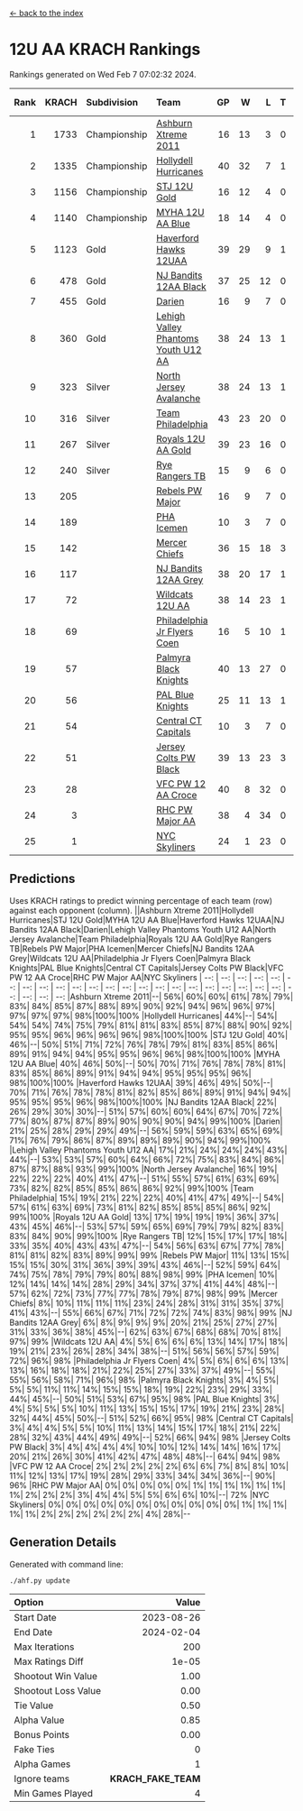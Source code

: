 [<- back to the index](readme.md)
# 12U AA KRACH Rankings
Rankings generated on Wed Feb  7 07:02:32 2024.

Rank|KRACH|Subdivision|Team|GP|W|L|T|OTW|OTL|SoS|Exp Wins|Win Diff
---:|---:|:---|:---|---:|---:|---:|---:|---:|---:|---:|---:|---:
1|1733|Championship|[Ashburn Xtreme 2011](https://gamesheetstats.com/seasons/3659/teams/141121/schedule)|16|13|3|0|1|0|474|13.8|-0.0
2|1335|Championship|[Hollydell Hurricanes](https://gamesheetstats.com/seasons/3659/teams/141133/schedule)|40|32|7|1|4|0|408|33.3|-0.0
3|1156|Championship|[STJ 12U Gold](https://gamesheetstats.com/seasons/3659/teams/141122/schedule)|16|12|4|0|1|0|486|12.8|-0.0
4|1140|Championship|[MYHA 12U AA Blue](https://gamesheetstats.com/seasons/3659/teams/141123/schedule)|18|14|4|0|1|1|399|14.8|-0.0
5|1123|Gold|[Haverford Hawks 12UAA](https://gamesheetstats.com/seasons/3659/teams/141127/schedule)|39|29|9|1|2|3|496|30.3|-0.0
6|478|Gold|[NJ Bandits 12AA Black](https://gamesheetstats.com/seasons/3659/teams/141126/schedule)|37|25|12|0|0|2|404|25.9|0.0
7|455|Gold|[Darien](https://gamesheetstats.com/seasons/3659/teams/141125/schedule)|16|9|7|0|1|1|494|9.9|0.0
8|360|Gold|[Lehigh Valley Phantoms Youth U12 AA](https://gamesheetstats.com/seasons/3659/teams/141129/schedule)|38|24|13|1|0|1|384|25.4|0.0
9|323|Silver|[North Jersey Avalanche](https://gamesheetstats.com/seasons/3659/teams/141137/schedule)|38|24|13|1|2|2|269|25.4|0.0
10|316|Silver|[Team Philadelphia](https://gamesheetstats.com/seasons/3659/teams/141128/schedule)|43|23|20|0|3|4|512|23.8|-0.0
11|267|Silver|[Royals 12U AA Gold](https://gamesheetstats.com/seasons/3659/teams/141142/schedule)|39|23|16|0|3|1|362|23.9|0.0
12|240|Silver|[Rye Rangers TB](https://gamesheetstats.com/seasons/3659/teams/141140/schedule)|15|9|6|0|1|1|232|9.9|0.0
13|205||[Rebels PW Major](https://gamesheetstats.com/seasons/3659/teams/141138/schedule)|16|9|7|0|1|0|207|9.9|0.0
14|189||[PHA Icemen](https://gamesheetstats.com/seasons/3659/teams/141145/schedule)|10|3|7|0|0|0|697|3.8|-0.0
15|142||[Mercer Chiefs](https://gamesheetstats.com/seasons/3659/teams/141135/schedule)|36|15|18|3|2|3|363|17.4|0.0
16|117||[NJ Bandits 12AA Grey](https://gamesheetstats.com/seasons/3659/teams/141134/schedule)|38|20|17|1|2|2|222|21.4|0.0
17|72||[Wildcats 12U AA](https://gamesheetstats.com/seasons/3659/teams/141136/schedule)|38|14|23|1|0|0|319|15.4|0.0
18|69||[Philadelphia Jr Flyers Coen](https://gamesheetstats.com/seasons/3659/teams/141143/schedule)|16|5|10|1|0|0|386|6.4|0.0
19|57||[Palmyra Black Knights](https://gamesheetstats.com/seasons/3659/teams/141130/schedule)|40|13|27|0|2|1|446|13.9|0.0
20|56||[PAL Blue Knights](https://gamesheetstats.com/seasons/3659/teams/141139/schedule)|25|11|13|1|0|1|140|12.4|0.0
21|54||[Central CT Capitals](https://gamesheetstats.com/seasons/3659/teams/141124/schedule)|10|3|7|0|0|2|327|3.9|0.0
22|51||[Jersey Colts PW Black](https://gamesheetstats.com/seasons/3659/teams/141141/schedule)|39|13|23|3|1|1|201|15.4|0.0
23|28||[VFC PW 12 AA Croce](https://gamesheetstats.com/seasons/3659/teams/141131/schedule)|40|8|32|0|1|2|510|8.9|0.0
24|3||[RHC PW Major AA](https://gamesheetstats.com/seasons/3659/teams/141132/schedule)|38|4|34|0|0|0|227|4.9|0.0
25|1||[NYC Skyliners](https://gamesheetstats.com/seasons/3659/teams/141144/schedule)|24|1|23|0|0|0|114|1.9|0.0

## Predictions
Uses KRACH ratings to predict winning percentage of each team (row) against each opponent (column).
||Ashburn Xtreme 2011|Hollydell Hurricanes|STJ 12U Gold|MYHA 12U AA Blue|Haverford Hawks 12UAA|NJ Bandits 12AA Black|Darien|Lehigh Valley Phantoms Youth U12 AA|North Jersey Avalanche|Team Philadelphia|Royals 12U AA Gold|Rye Rangers TB|Rebels PW Major|PHA Icemen|Mercer Chiefs|NJ Bandits 12AA Grey|Wildcats 12U AA|Philadelphia Jr Flyers Coen|Palmyra Black Knights|PAL Blue Knights|Central CT Capitals|Jersey Colts PW Black|VFC PW 12 AA Croce|RHC PW Major AA|NYC Skyliners
| --: | --: | --: | --: | --: | --: | --: | --: | --: | --: | --: | --: | --: | --: | --: | --: | --: | --: | --: | --: | --: | --: | --: | --: | --: | --: 
|Ashburn Xtreme 2011|--| 56%| 60%| 60%| 61%| 78%| 79%| 83%| 84%| 85%| 87%| 88%| 89%| 90%| 92%| 94%| 96%| 96%| 97%| 97%| 97%| 97%| 98%|100%|100%
|Hollydell Hurricanes| 44%|--| 54%| 54%| 54%| 74%| 75%| 79%| 81%| 81%| 83%| 85%| 87%| 88%| 90%| 92%| 95%| 95%| 96%| 96%| 96%| 96%| 98%|100%|100%
|STJ 12U Gold| 40%| 46%|--| 50%| 51%| 71%| 72%| 76%| 78%| 79%| 81%| 83%| 85%| 86%| 89%| 91%| 94%| 94%| 95%| 95%| 96%| 96%| 98%|100%|100%
|MYHA 12U AA Blue| 40%| 46%| 50%|--| 50%| 70%| 71%| 76%| 78%| 78%| 81%| 83%| 85%| 86%| 89%| 91%| 94%| 94%| 95%| 95%| 95%| 96%| 98%|100%|100%
|Haverford Hawks 12UAA| 39%| 46%| 49%| 50%|--| 70%| 71%| 76%| 78%| 78%| 81%| 82%| 85%| 86%| 89%| 91%| 94%| 94%| 95%| 95%| 95%| 96%| 98%|100%|100%
|NJ Bandits 12AA Black| 22%| 26%| 29%| 30%| 30%|--| 51%| 57%| 60%| 60%| 64%| 67%| 70%| 72%| 77%| 80%| 87%| 87%| 89%| 90%| 90%| 90%| 94%| 99%|100%
|Darien| 21%| 25%| 28%| 29%| 29%| 49%|--| 56%| 59%| 59%| 63%| 65%| 69%| 71%| 76%| 79%| 86%| 87%| 89%| 89%| 89%| 90%| 94%| 99%|100%
|Lehigh Valley Phantoms Youth U12 AA| 17%| 21%| 24%| 24%| 24%| 43%| 44%|--| 53%| 53%| 57%| 60%| 64%| 66%| 72%| 75%| 83%| 84%| 86%| 87%| 87%| 88%| 93%| 99%|100%
|North Jersey Avalanche| 16%| 19%| 22%| 22%| 22%| 40%| 41%| 47%|--| 51%| 55%| 57%| 61%| 63%| 69%| 73%| 82%| 82%| 85%| 85%| 86%| 86%| 92%| 99%|100%
|Team Philadelphia| 15%| 19%| 21%| 22%| 22%| 40%| 41%| 47%| 49%|--| 54%| 57%| 61%| 63%| 69%| 73%| 81%| 82%| 85%| 85%| 85%| 86%| 92%| 99%|100%
|Royals 12U AA Gold| 13%| 17%| 19%| 19%| 19%| 36%| 37%| 43%| 45%| 46%|--| 53%| 57%| 59%| 65%| 69%| 79%| 79%| 82%| 83%| 83%| 84%| 90%| 99%|100%
|Rye Rangers TB| 12%| 15%| 17%| 17%| 18%| 33%| 35%| 40%| 43%| 43%| 47%|--| 54%| 56%| 63%| 67%| 77%| 78%| 81%| 81%| 82%| 83%| 89%| 99%| 99%
|Rebels PW Major| 11%| 13%| 15%| 15%| 15%| 30%| 31%| 36%| 39%| 39%| 43%| 46%|--| 52%| 59%| 64%| 74%| 75%| 78%| 79%| 79%| 80%| 88%| 98%| 99%
|PHA Icemen| 10%| 12%| 14%| 14%| 14%| 28%| 29%| 34%| 37%| 37%| 41%| 44%| 48%|--| 57%| 62%| 72%| 73%| 77%| 77%| 78%| 79%| 87%| 98%| 99%
|Mercer Chiefs|  8%| 10%| 11%| 11%| 11%| 23%| 24%| 28%| 31%| 31%| 35%| 37%| 41%| 43%|--| 55%| 66%| 67%| 71%| 72%| 72%| 74%| 83%| 98%| 99%
|NJ Bandits 12AA Grey|  6%|  8%|  9%|  9%|  9%| 20%| 21%| 25%| 27%| 27%| 31%| 33%| 36%| 38%| 45%|--| 62%| 63%| 67%| 68%| 68%| 70%| 81%| 97%| 99%
|Wildcats 12U AA|  4%|  5%|  6%|  6%|  6%| 13%| 14%| 17%| 18%| 19%| 21%| 23%| 26%| 28%| 34%| 38%|--| 51%| 56%| 56%| 57%| 59%| 72%| 96%| 98%
|Philadelphia Jr Flyers Coen|  4%|  5%|  6%|  6%|  6%| 13%| 13%| 16%| 18%| 18%| 21%| 22%| 25%| 27%| 33%| 37%| 49%|--| 55%| 55%| 56%| 58%| 71%| 96%| 98%
|Palmyra Black Knights|  3%|  4%|  5%|  5%|  5%| 11%| 11%| 14%| 15%| 15%| 18%| 19%| 22%| 23%| 29%| 33%| 44%| 45%|--| 50%| 51%| 53%| 67%| 95%| 98%
|PAL Blue Knights|  3%|  4%|  5%|  5%|  5%| 10%| 11%| 13%| 15%| 15%| 17%| 19%| 21%| 23%| 28%| 32%| 44%| 45%| 50%|--| 51%| 52%| 66%| 95%| 98%
|Central CT Capitals|  3%|  4%|  4%|  5%|  5%| 10%| 11%| 13%| 14%| 15%| 17%| 18%| 21%| 22%| 28%| 32%| 43%| 44%| 49%| 49%|--| 52%| 66%| 94%| 98%
|Jersey Colts PW Black|  3%|  4%|  4%|  4%|  4%| 10%| 10%| 12%| 14%| 14%| 16%| 17%| 20%| 21%| 26%| 30%| 41%| 42%| 47%| 48%| 48%|--| 64%| 94%| 98%
|VFC PW 12 AA Croce|  2%|  2%|  2%|  2%|  2%|  6%|  6%|  7%|  8%|  8%| 10%| 11%| 12%| 13%| 17%| 19%| 28%| 29%| 33%| 34%| 34%| 36%|--| 90%| 96%
|RHC PW Major AA|  0%|  0%|  0%|  0%|  0%|  1%|  1%|  1%|  1%|  1%|  1%|  1%|  2%|  2%|  2%|  3%|  4%|  4%|  5%|  5%|  6%|  6%| 10%|--| 72%
|NYC Skyliners|  0%|  0%|  0%|  0%|  0%|  0%|  0%|  0%|  0%|  0%|  0%|  1%|  1%|  1%|  1%|  1%|  2%|  2%|  2%|  2%|  2%|  2%|  4%| 28%|--

## Generation Details

Generated with command line:
```
./ahf.py update
```

| Option | Value |
| :----- | ----: |
| Start Date | 2023-08-26 |
| End Date | 2024-02-04 |
| Max Iterations | 200 |
| Max Ratings Diff | 1e-05 |
| Shootout Win Value | 1.00 |
| Shootout Loss Value | 0.00 |
| Tie Value | 0.50 |
| Alpha Value | 0.85 |
| Bonus Points | 0.00 |
| Fake Ties | 0 |
| Alpha Games | 1 |
| Ignore teams | __KRACH_FAKE_TEAM__ |
| Min Games Played | 4 |

